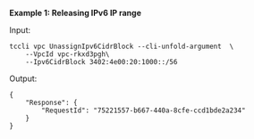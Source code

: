 **Example 1: Releasing IPv6 IP range**



Input: 

```
tccli vpc UnassignIpv6CidrBlock --cli-unfold-argument  \
    --VpcId vpc-rkxd3pgh\
    --Ipv6CidrBlock 3402:4e00:20:1000::/56
```

Output: 
```
{
    "Response": {
        "RequestId": "75221557-b667-440a-8cfe-ccd1bde2a234"
    }
}
```

